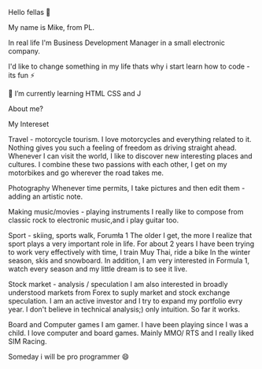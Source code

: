 Hello fellas 👋

My name is Mike, from PL.

In real life I'm Business Development Manager in a small electronic company. 

I'd like to change something in my life thats why i start learn how to code - its fun ⚡

🌱 I’m currently learning HTML CSS and J



About me? 

My Intereset

Travel - motorcycle tourism.
I love motorcycles and everything related to it.
Nothing gives you such a feeling of freedom as driving straight ahead.
Whenever I can visit the world, I like to discover new interesting places and cultures.
I combine these two passions with each other, I get on my motorbikes and go wherever the road takes me.

Photography
Whenever time permits, I take pictures and then edit them - adding an artistic note.

Making music/movies - playing instruments
I really like to compose from classic rock to electronic music,and i play guitar too.

Sport - skiing, sports walk, Forumła 1
The older I get, the more I realize that sport plays a very important role in life.
For about 2 years I have been trying to work very effectively with time, I train Muy Thai, ride a bike
In the winter season, skis and snowboard.
In addition, I am very interested in Formula 1, watch every season and my little dream is to see it live.

Stock market - analysis / speculation
I am also interested in broadly understood markets from Forex to suply market and stock exchange speculation.
I am an active investor and I try to expand my portfolio evry year.
I don't believe in technical analysis;) only intuition. So far it works.

Board and Computer games
I am gamer. I have been playing since I was a child. I love computer and board games.
Mainly MMO/ RTS and I really liked SIM Racing.

Someday i will be pro programmer 😄 


<!--
**Nejvii/Nejvii** is a ✨ _special_ ✨ repository because its `README.md` (this file) appears on your GitHub profile.

Here are some ideas to get you started:

- 🔭 I’m currently working on ...
- 🌱 I’m currently learning ...
- 👯 I’m looking to collaborate on ...
- 🤔 I’m looking for help with ...
- 💬 Ask me about ...
- 📫 How to reach me: ...
- 😄 Pronouns: ...
- ⚡ Fun fact: ...
-->
